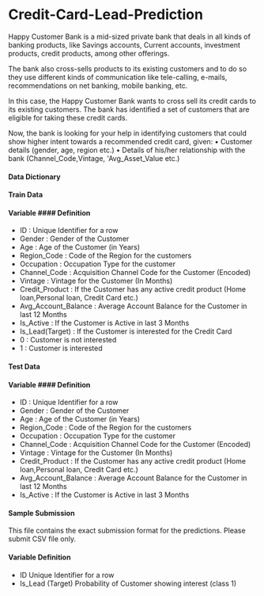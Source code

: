 # Credit-Card-Lead-Prediction

Happy Customer Bank is a mid-sized private bank that deals in all kinds of banking products, like Savings accounts, Current accounts, investment products, credit products, among other offerings.

The bank also cross-sells products to its existing customers and to do so they use different kinds of communication like tele-calling, e-mails, recommendations on net banking, mobile banking, etc. 

In this case, the Happy Customer Bank wants to cross sell its credit cards to its existing customers. The bank has identified a set of customers that are eligible for taking these credit cards.

Now, the bank is looking for your help in identifying customers that could show higher intent towards a recommended credit card, given:
•	Customer details (gender, age, region etc.)
•	Details of his/her relationship with the bank (Channel_Code,Vintage, 'Avg_Asset_Value etc.)

#### Data Dictionary
#### Train Data
#### Variable		#### 	Definition
* ID			:	Unique Identifier for a row
* Gender		:	Gender of the Customer
* Age			:	Age of the Customer (in Years)
* Region_Code		:	Code of the Region for the customers
* Occupation		:	Occupation Type for the customer
* Channel_Code		:	Acquisition Channel Code for the Customer  (Encoded)
* Vintage		:	Vintage for the Customer (In Months)
* Credit_Product	:	If the Customer has any active credit product (Home loan,Personal loan, Credit Card etc.)
* Avg_Account_Balance	:	Average Account Balance for the Customer in last 12 Months
* Is_Active		:	If the Customer is Active in last 3 Months
* Is_Lead(Target)	:	If the Customer is interested for the Credit Card
* 0  		 	:	Customer is not interested
* 1 			:	Customer is interested

#### Test Data
#### Variable		#### 	Definition
* ID			:	Unique Identifier for a row
* Gender		:	Gender of the Customer
* Age			:	Age of the Customer (in Years)
* Region_Code		:	Code of the Region for the customers
* Occupation		:	Occupation Type for the customer
* Channel_Code		:	Acquisition Channel Code for the Customer  (Encoded)
* Vintage		:	Vintage for the Customer (In Months)
* Credit_Product	:	If the Customer has any active credit product (Home loan,Personal loan, Credit Card etc.)
* Avg_Account_Balance	:	Average Account Balance for the Customer in last 12 Months
* Is_Active		:	If the Customer is Active in last 3 Months
	
#### Sample Submission

This file contains the exact submission format for the predictions. Please submit CSV file only.
#### Variable		Definition
* ID			Unique Identifier for a row
* Is_Lead		(Target) Probability of Customer showing interest (class 1)


